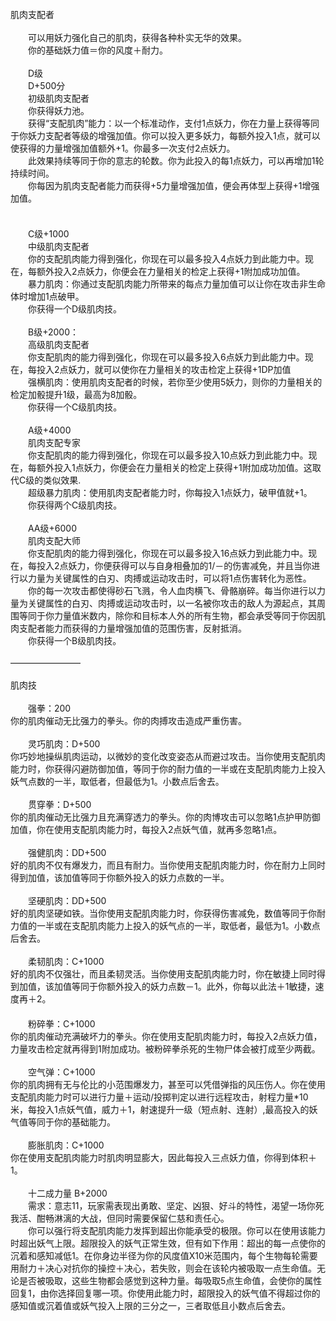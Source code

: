 <title>肌肉支配者</title>
<meta name="GENERATOR" content="WinCHM">
<meta http-equiv="Content-Type" content="text/html; charset=gb2312">
<br>肌肉支配者 
<br>
<br>　　可以用妖力强化自己的肌肉，获得各种朴实无华的效果。 
<br>　　你的基础妖力值＝你的风度＋耐力。
<br>
<br>　　D级
<br>　　D+500分
<br>　　初级肌肉支配者
<br>　　你获得妖力池。
<br>　　获得“支配肌肉”能力：以一个标准动作，支付1点妖力，你在力量上获得等同于你妖力支配者等级的增强加值。你可以投入更多妖力，每额外投入1点，就可以使获得的力量增强加值额外+1。你最多一次支付2点妖力。
<br>　　此效果持续等同于你的意志的轮数。你为此投入的每1点妖力，可以再增加1轮持续时间。
<br>　　你每因为肌肉支配者能力而获得+5力量增强加值，便会再体型上获得+1增强加值。
<br>　　
<br>
<br>　　C级+1000 
<br>　　中级肌肉支配者 
<br>　　你的支配肌肉能力得到强化，你现在可以最多投入4点妖力到此能力中。现在，每额外投入2点妖力，你便会在力量相关的检定上获得+1附加成功加值。 
<br>　　暴力肌肉：你通过支配肌肉能力所带来的每点力量加值可以让你在攻击非生命体时增加1点破甲。
<br>　　你获得一个D级肌肉技。 
<br>
<br>　　B级+2000： 
<br>　　高级肌肉支配者 
<br>　　你支配肌肉的能力得到强化，你现在可以最多投入6点妖力到此能力中。现在，每投入2点妖力，就可以使你在力量相关的攻击检定上获得+1DP加值
<br>　　强横肌肉：使用肌肉支配者的时候，若你至少使用5妖力，则你的力量相关的检定加骰提升1级，最高为8加骰。
<br>　　你获得一个C级肌肉技。
<br>
<br>　　A级+4000 
<br>　　肌肉支配专家
<br>　　你支配肌肉的能力得到强化，你现在可以最多投入10点妖力到此能力中。现在，每额外投入1点妖力，你便会在力量相关的检定上获得+1附加成功加值。这取代C级的类似效果.
<br>　　超级暴力肌肉：使用肌肉支配者能力时，你每投入1点妖力，破甲值就+1。
<br>　　你获得两个C级肌肉技。 
<br>
<br>　　AA级+6000 
<br>　　肌肉支配大师
<br>　　你支配肌肉的能力得到强化，你现在可以最多投入16点妖力到此能力中。现在，每投入2点妖力，你便获得可以与自身相叠加的1/－的伤害减免，并且当你进行以力量为关键属性的白刃、肉搏或运动攻击时，可以将1点伤害转化为恶性。
<br>　　你的每一次攻击都使得砂石飞溅，令人血肉横飞、骨骼崩碎。每当你进行以力量为关键属性的白刃、肉搏或运动攻击时，以一名被你攻击的敌人为源起点，其周围等同于你力量值米数内，除你和目标本人外的所有生物，都会承受等同于你因肌肉支配者能力而获得的力量增强加值的范围伤害，反射抵消。
<br>　　你获得一个B级肌肉技。
<br>
<br>————————
<br>
<br>肌肉技
<br>
<br>　　强拳：200
<br>    你的肌肉催动无比强力的拳头。你的肉搏攻击造成严重伤害。
<br>
<br>　　灵巧肌肉：D+500
<br>    你巧妙地操纵肌肉运动，以微妙的变化改变姿态从而避过攻击。当你使用支配肌肉能力时，你获得闪避防御加值，等同于你的耐力值的一半或在支配肌肉能力上投入妖气点数的一半，取低者，但最低为1。小数点后舍去。
<br>
<br>　　贯穿拳：D+500
<br>    你的肌肉催动无比强力且充满穿透力的拳头。你的肉博攻击可以忽略1点护甲防御加值，你在使用支配肌肉能力时，每投入2点妖气值，就再多忽略1点。
<br>
<br>　　强健肌肉：DD+500
<br>    好的肌肉不仅有爆发力，而且有耐力。当你使用支配肌肉能力时，你在耐力上同时得到加值，该加值等同于你额外投入的妖力点数的一半。
<br>
<br>　　坚硬肌肉：DD+500
<br>    好的肌肉坚硬如铁。当你使用支配肌肉能力时，你获得伤害减免，数值等同于你耐力值的一半或在支配肌肉能力上投入的妖气点的一半，取低者，最低为1。小数点后舍去。
<br>
<br>　　柔韧肌肉：C+1000
<br>    好的肌肉不仅强壮，而且柔韧灵活。当你使用支配肌肉能力时，你在敏捷上同时得到加值，该加值等同于你额外投入的妖力点数－1。此外，你每以此法＋1敏捷，速度再＋2。
<br>　　
<br>　　粉碎拳：C+1000
<br>    你的肌肉催动充满破坏力的拳头。你在使用支配肌肉能力时，每投入2点妖力值，力量攻击检定就再得到1附加成功。被粉碎拳杀死的生物尸体会被打成至少两截。
<br>
<br>　　空气弹：C+1000
<br>    你的肌肉拥有无与伦比的小范围爆发力，甚至可以凭借弹指的风压伤人。你在使用支配肌肉能力时可以进行力量＋运动/投掷判定以进行远程攻击，射程力量*10米，每投入1点妖气值，威力＋1，射速提升一级（短点射、连射）,最高投入的妖气值等同于你的基础能力。
<br>
<br>　　膨胀肌肉：C+1000
<br>    你在使用支配肌肉能力时肌肉明显膨大，因此每投入三点妖力值，你得到体积＋1。
<br>
<br>　　十二成力量 B+2000
<br>　　需求：意志11，玩家需表现出勇敢、坚定、凶狠、好斗的特性，渴望一场你死我活、酣畅淋漓的大战，但同时需要保留仁慈和责任心。 
<br>　　你可以强行将支配肌肉能力发挥到超出你能承受的极限。你可以在使用该能力时超出妖气上限。超限投入的妖气正常生效，但有如下作用：超出的每一点使你的沉着和感知减低1。在你身边半径为你的风度值X10米范围内，每个生物每轮需要用耐力＋决心对抗你的操控＋决心，若失败，则会在该轮内被吸取一点生命值。无论是否被吸取，这些生物都会感觉到这种力量。每吸取5点生命值，会使你的属性回复1，由你选择回复哪一项。你使用此能力时，超限投入的妖气值不得超过你的感知值或沉着值或妖气投入上限的三分之一，三者取低且小数点后舍去。